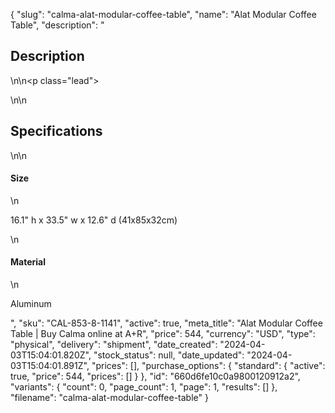 {
  "slug": "calma-alat-modular-coffee-table",
  "name": "Alat Modular Coffee Table",
  "description": "<h2>Description</h2>\n<!-- split -->\n<p class=\"lead\"></p>\n<!-- split -->\n<h2>Specifications</h2>\n<!-- split -->\n<h4>Size</h4>\n<p>16.1\" h x 33.5\" w x 12.6\" d (41x85x32cm)</p>\n<h4>Material</h4>\n<p>Aluminum</p>",
  "sku": "CAL-853-8-1141",
  "active": true,
  "meta_title": "Alat Modular Coffee Table | Buy Calma online at A+R",
  "price": 544,
  "currency": "USD",
  "type": "physical",
  "delivery": "shipment",
  "date_created": "2024-04-03T15:04:01.820Z",
  "stock_status": null,
  "date_updated": "2024-04-03T15:04:01.891Z",
  "prices": [],
  "purchase_options": {
    "standard": {
      "active": true,
      "price": 544,
      "prices": []
    }
  },
  "id": "660d6fe10c0a9800120912a2",
  "variants": {
    "count": 0,
    "page_count": 1,
    "page": 1,
    "results": []
  },
  "filename": "calma-alat-modular-coffee-table"
}